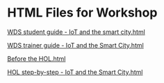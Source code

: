 ﻿# HTML Files for Workshop
[WDS student guide - IoT and the smart city.html](https://cloudworkshop.blob.core.windows.net/iot-and-the-smart-city/Whiteboard%20design%20session/WDS%20student%20guide%20-%20IoT%20and%20the%20smart%20city.html)

[WDS trainer guide - IoT and the Smart City.html](https://cloudworkshop.blob.core.windows.net/iot-and-the-smart-city/Whiteboard%20design%20session/WDS%20trainer%20guide%20-%20IoT%20and%20the%20Smart%20City.html)

[Before the HOL.html](https://cloudworkshop.blob.core.windows.net/iot-and-the-smart-city/Hands-on%20lab/Before%20the%20HOL.html)

[HOL step-by-step - IoT and the Smart City.html](https://cloudworkshop.blob.core.windows.net/iot-and-the-smart-city/Hands-on%20lab/HOL%20step-by-step%20-%20IoT%20and%20the%20Smart%20City.html)

